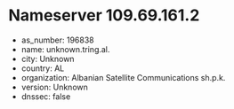 # Nameserver 109.69.161.2

* as_number: 196838
* name: unknown.tring.al.
* city: Unknown
* country: AL
* organization: Albanian Satellite Communications sh.p.k.
* version: Unknown
* dnssec: false
